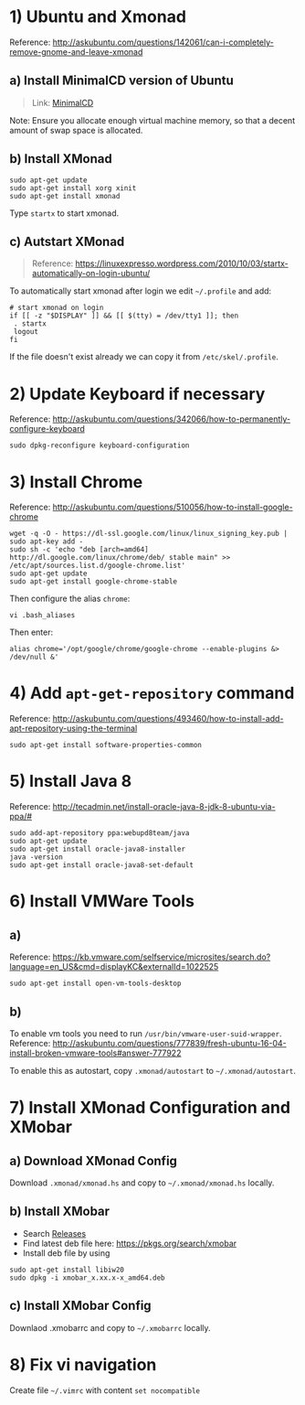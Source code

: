 # 1) Ubuntu and Xmonad
Reference: http://askubuntu.com/questions/142061/can-i-completely-remove-gnome-and-leave-xmonad

## a) Install MinimalCD version of Ubuntu
> Link: [MinimalCD](https://help.ubuntu.com/community/Installation/MinimalCD)

Note: Ensure you allocate enough virtual machine memory, so that a decent amount of swap space is allocated.

## b) Install XMonad
```shell
sudo apt-get update
sudo apt-get install xorg xinit
sudo apt-get install xmonad
```
Type `startx` to start xmonad.

## c) Autstart XMonad
> Reference: https://linuxexpresso.wordpress.com/2010/10/03/startx-automatically-on-login-ubuntu/

To automatically start xmonad after login we edit `~/.profile` and add:
```shell
# start xmonad on login
if [[ -z "$DISPLAY" ]] && [[ $(tty) = /dev/tty1 ]]; then
 . startx
 logout
fi
```
If the file doesn't exist already we can copy it from `/etc/skel/.profile`.

# 2) Update Keyboard if necessary
Reference: http://askubuntu.com/questions/342066/how-to-permanently-configure-keyboard
```shell
sudo dpkg-reconfigure keyboard-configuration
```

# 3) Install Chrome
Reference: http://askubuntu.com/questions/510056/how-to-install-google-chrome
```shell
wget -q -O - https://dl-ssl.google.com/linux/linux_signing_key.pub | sudo apt-key add - 
sudo sh -c 'echo "deb [arch=amd64] http://dl.google.com/linux/chrome/deb/ stable main" >> /etc/apt/sources.list.d/google-chrome.list'
sudo apt-get update 
sudo apt-get install google-chrome-stable
```
Then configure the alias `chrome`:
```shell
vi .bash_aliases
```
Then enter:
```shell
alias chrome='/opt/google/chrome/google-chrome --enable-plugins &> /dev/null &'
```

# 4) Add `apt-get-repository` command
Reference: http://askubuntu.com/questions/493460/how-to-install-add-apt-repository-using-the-terminal
```shell
sudo apt-get install software-properties-common
```

# 5) Install Java 8
Reference: http://tecadmin.net/install-oracle-java-8-jdk-8-ubuntu-via-ppa/#
```shell
sudo add-apt-repository ppa:webupd8team/java
sudo apt-get update
sudo apt-get install oracle-java8-installer
java -version
sudo apt-get install oracle-java8-set-default
```

# 6) Install VMWare Tools
## a) 
Reference: https://kb.vmware.com/selfservice/microsites/search.do?language=en_US&cmd=displayKC&externalId=1022525
```shell
sudo apt-get install open-vm-tools-desktop
```
## b)
To enable vm tools you need to run `/usr/bin/vmware-user-suid-wrapper`.
Reference: http://askubuntu.com/questions/777839/fresh-ubuntu-16-04-install-broken-vmware-tools#answer-777922

To enable this as autostart, copy `.xmonad/autostart` to `~/.xmonad/autostart`.

# 7) Install XMonad Configuration and XMobar
## a) Download XMonad Config
Download `.xmonad/xmonad.hs` and copy to `~/.xmonad/xmonad.hs` locally.
## b) Install XMobar
- Search [Releases](http://projects.haskell.org/xmobar/releases.html)
- Find latest deb file here: https://pkgs.org/search/xmobar
- Install deb file by using
```shell
sudo apt-get install libiw20
sudo dpkg -i xmobar_x.xx.x-x_amd64.deb
```
## c) Install XMobar Config
Downlaod .xmobarrc and copy to `~/.xmobarrc` locally.

# 8) Fix vi navigation
Create file `~/.vimrc` with content `set nocompatible`
